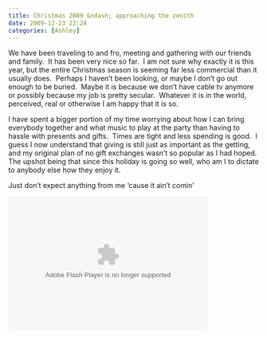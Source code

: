 ```yaml
---
title: Christmas 2009 &ndash; approaching the zenith
date: 2009-12-23 22:24
categories: [Ashley]
---
```

<p>We have been traveling to and fro, meeting and gathering with our friends and family.  It has been very nice so far.  I am not sure why exactly it is this year, but the entire Christmas season is seeming far less commercial than it usually does.  Perhaps I haven’t been looking, or maybe I don’t go out enough to be buried.  Maybe it is because we don’t have cable tv anymore or possibly because my job is pretty secular.  Whatever it is in the world, perceived, real or otherwise I am happy that it is so.</p>  <p>I have spent a bigger portion of my time worrying about how I can bring everybody together and what music to play at the party than having to hassle with presents and gifts.  Times are tight and less spending is good.  I guess I now understand that giving is still just as important as the getting, and my original plan of no gift exchanges wasn’t so popular as I had hoped.  The upshot being that since this holiday is going so well, who am I to dictate to anybody else how they enjoy it.</p>  <p>Just don’t expect anything from me ‘cause it ain’t comin’</p>  <p><embed type="application/x-shockwave-flash" src="http://picasaweb.google.com/s/c/bin/slideshow.swf" width="400" height="267" flashvars="host=picasaweb.google.com&amp;captions=1&amp;hl=en_US&amp;feat=flashalbum&amp;RGB=0x000000&amp;feed=http%3A%2F%2Fpicasaweb.google.com%2Fdata%2Ffeed%2Fapi%2Fuser%2Fwyseguys%2Falbumid%2F5418668689359723649%3Falt%3Drss%26kind%3Dphoto%26authkey%3DGv1sRgCMH3ib-Vraay1wE%26hl%3Den_US" pluginspage="http://www.macromedia.com/go/getflashplayer" /></p>
